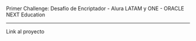 Primer Challenge: Desafío de Encriptador - Alura LATAM y ONE - ORACLE NEXT Education

---

Link al proyecto
